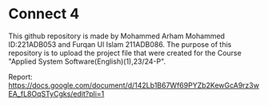 # Connect 4
This github repository is made by Mohammed Arham Mohammed ID:221ADB053 and Furqan Ul Islam 211ADB086. The purpose of this repository is to upload the project file that were created for the Course "Applied System Software(English)(1),23/24-P".

Report: https://docs.google.com/document/d/142Lb1B67Wf69PYZb2KewGcA9rz3wEA_fL8OqSTyCgks/edit?pli=1

